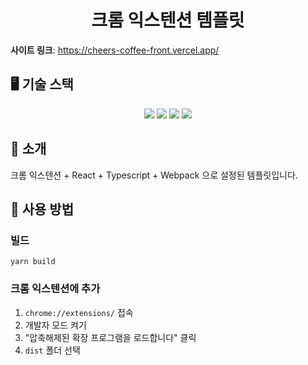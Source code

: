 
<div align="center">

# 크롬 익스텐션 템플릿

</div>

**사이트 링크**: https://cheers-coffee-front.vercel.app/

## 🖥 기술 스택
<div align="center">
  <img src="https://img.shields.io/badge/React-41BADB?style=flat-square&logo=react&logoColor=white" />
  <img src="https://img.shields.io/badge/Webpack-8DD6F9?style=flat-square&logo=webpack&logoColor=black" />
  <img src="https://img.shields.io/badge/Typescript-3178C6?style=flat-square&logo=typescript&logoColor=white" />
  <img src="https://img.shields.io/badge/Chrome-4285F4?style=flat-square&logo=googlechrome&logoColor=white" />
</div>

## 👋 소개 

크롬 익스텐션 + React + Typescript + Webpack
으로 설정된 템플릿입니다.

## 🌳 사용 방법

### 빌드
```
yarn build
```

### 크롬 익스텐션에 추가
1. `chrome://extensions/` 접속
2. 개발자 모드 켜기
3. "압축해제된 확장 프로그램을 로드합니다" 클릭
4. `dist` 폴더 선택
